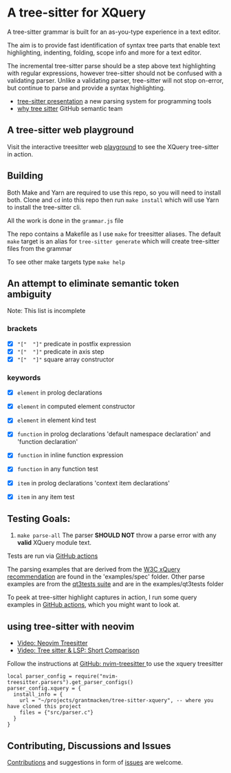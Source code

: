 # A tree-sitter for XQuery

A tree-sitter grammar is built for an as-you-type experience in a text editor.

The aim is to provide fast identification of syntax tree parts that enable
text highlighting, indenting, folding, scope info and more for a text editor.

The incremental tree-sitter parse should be a step above text highlighting with regular
expressions, however tree-sitter should not be confused with a validating parser. Unlike a 
validating parser, tree-sitter will not stop on-error, but continue to parse and provide
a syntax highlighting.

- [tree-sitter presentation](https://www.youtube.com/watch?v=Jes3bD6P0To)  a new parsing system for programming tools
- [why tree sitter](https://github.com/github/semantic/blob/master/docs/why-tree-sitter.md) GitHub semantic team

## A tree-sitter web playground 

Visit the interactive treesitter web [playground](https://grantmacken.github.io/tree-sitter-xquery) to see the 
XQuery tree-sitter in action.

## Building

Both Make and Yarn are required to use this repo, so you will need to install both.
Clone and `cd` into this repo then run `make install` which will use Yarn to install the tree-sitter cli.


 All the work is done in the `grammar.js` file

The repo contains a Makefile as I use `make` for treesitter aliases.
The default `make` target is an alias for `tree-sitter generate` which will create tree-sitter files from the grammar

To see other make targets type `make help`

## An attempt to eliminate semantic token ambiguity

Note: This list is incomplete

### brackets

 - [x]  ` "["  "]" `  predicate in postfix expression
 - [x]  ` "["  "]" `  predicate in axis step
 - [x]  ` "["  "]" `  square array constructor

### keywords

 - [x]  `element`  in prolog declarations
 - [x]  `element`  in computed element constructor
 - [x]  `element`  in element kind test   

 - [x]  `function`  in prolog declarations 'default namespace declaration' and 'function declaration'
 - [x]  `function`  in inline function expression
 - [x]  `function`  in any function test 

 - [x]  `item`  in prolog declarations 'context item declarations'
 - [x]  `item`  in any item test

## Testing Goals: <!--1, 2  TODO , 3 -->

1. `make parse-all` The parser **SHOULD NOT** throw a parse error with any **valid** XQuery module text.
<!-- 3. `make query-all` The query capture S-expressions **should not** error -->
<!-- 2. `make test-all` All tree-sitter tests in the test/corpus **should not** error -->

Tests are run via [GitHub actions](https://github.com/grantmacken/tree-sitter-xQuery/actions)

The parsing examples that are derived from the [W3C xQuery recommendation](https://www.w3.org/TR/xquery-31)
are found in the 'examples/spec' folder. Other parse examples are from the [qt3tests suite](https://github.com/w3c/qt3tests) and are in the examples/qt3tests folder

<!-- TODO
The `test/corpus/` tree-sitter tests are mainly organised around the sections outlined in the 
[W3C xQuery recommendation](https://www.w3.org/TR/xquery-31).
-->

To peek at tree-sitter highlight captures in action, I run some query examples in 
[GitHub actions](https://github.com/grantmacken/tree-sitter-xQuery/actions), 
which you might want to look at. 

## using tree-sitter with neovim

 - [Video: Neovim Treesitter](https://www.youtube.com/watch?v=xQGbhiUbSmM)
 - [Video: Tree sitter & LSP: Short Comparison](https://www.youtube.com/watch?v=c17j09vY5sw)

Follow the instructions at
[GitHub: nvim-treesitter ](https://github.com/nvim-treesitter/nvim-treesitter#adding-parsers)
to use the xquery treesitter

```
local parser_config = require("nvim-treesitter.parsers").get_parser_configs()
parser_config.xquery = {
  install_info = {
    url = "~/projects/grantmacken/tree-sitter-xquery", -- where you have cloned this project
    files = {"src/parser.c"}
  }
}

```

<!--

## better semantic highlighting: example in neovim

![terminal screeshot](assets/2021-09-02_10-56.png)

1. '\*' in the context of sequence_type/any_array_test/wildcard 
2. '+'  in the context of sequence_type/occurrence
3. '+'  in the context of additive_expr so colored as an operator
4. 'xs:date' in this context is a constuctor function so it is colored as a function, whereas elsewhere as the 2nd line 'xs:integer' this appears in the 
sequence_type context so it will be colored as a type.

More spot the semantic color differences
 - '[' ']' can be a square array constructors or delimit predicates
 - '(' ')' can be a parenthesized expr or delimit parameter and argument lists

-->

## Contributing, Discussions and Issues

[Contributions](CONTRIBUTING.md) and suggestions in form of 
[issues](https://github.com/grantmacken/tree-sitter-xquery/issues) are welcome.


